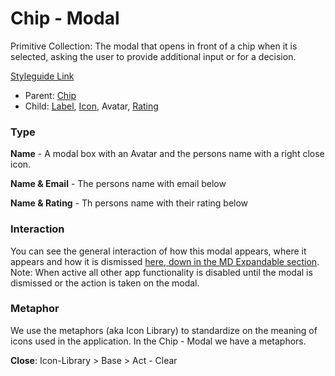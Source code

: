 # Chip - Modal

Primitive Collection: The modal that opens in front of a chip when it is selected, asking the user to provide additional input or for a decision.

[Styleguide Link](https://zpl.io/boAY9QZ)

- Parent: [Chip](https://github.com/able-app/docs/blob/7bb2457d172a78e9e6528e086a642c45224c701f/controls/%CE%B5%20elements/chip/chip.md)
- Child: [Label](https://github.com/able-app/docs/blob/78b7d0a469492d69eba8f33ae838468642242f52/controls/%CE%B5%20elements/label.md), [Icon](https://github.com/able-app/docs/blob/79c4b081b07ceefe4735af4cfe3099b297a9ad69/controls/%CE%B5%20elements/icon/icon.md), Avatar, [Rating](https://github.com/able-app/docs/blob/7bb2457d172a78e9e6528e086a642c45224c701f/controls/%CE%B5%20elements/rating/rating.md)

### Type

**Name** - A modal box with an Avatar and the persons name with a right close icon.

**Name & Email** - The persons name with email below

**Name & Rating** - Th persons name with their rating below

### Interaction

You can see the general interaction of how this modal appears, where it appears and how it is dismissed [here, down in the MD Expandable section](https://material.io/components/chips#input-chips).  Note: When active all other app functionality is disabled until the modal is dismissed or the action is taken on the modal.

### Metaphor

We use the metaphors (aka Icon Library) to standardize on the meaning of icons used in the application.  In the Chip - Modal we have a metaphors.

**Close**: Icon-Library > Base > Act - Clear
